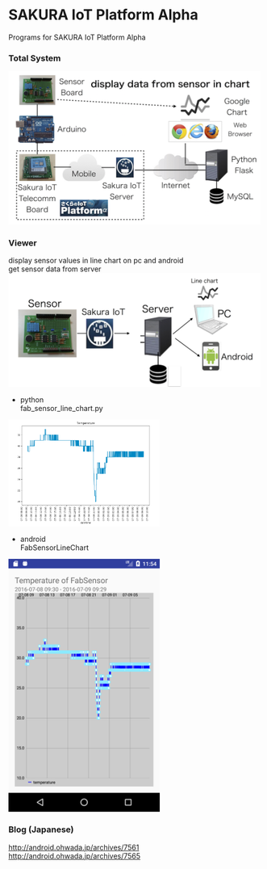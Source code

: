 # SAKURA IoT Platform Alpha
Programs for SAKURA IoT Platform Alpha

### Total System
<img src="https://github.com/ohwada/sakura_iot_alpha/blob/master/docs/sakura_iot_fab_sensor_system.png" width="500" />

### Viewer
  display sensor values in line chart on pc and android <br/>
  get sensor data from server <br/>
  <img src="https://github.com/ohwada/sakura_iot_alpha/blob/master/docs/sakura_iot_fab_sensor_viewer.png" width="500" /> <br/>
  - python <br/>
  fab_sensor_line_chart.py <br/>
  <img src="https://raw.githubusercontent.com/ohwada/sakura_iot_alpha/master/viewer/python/python_fab_sensor_line_chart.png" width="300" />
  
  - android <br/>
FabSensorLineChart<br/>
  <img src="https://raw.githubusercontent.com/ohwada/sakura_iot_alpha/master/viewer/android/FabSensorLineChart/screenshot/screenshot_line_chart.png" width="300" />


### Blog (Japanese)
http://android.ohwada.jp/archives/7561
http://android.ohwada.jp/archives/7565
